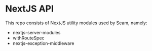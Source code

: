 # NextJS API

This repo consists of NextJS utility modules used by Seam, namely:

- nextjs-server-modules
- withRouteSpec
- nextjs-exception-middleware
